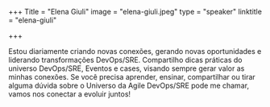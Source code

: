 +++
Title = "Elena Giuli"
image = "elena-giuli.jpeg"
type = "speaker"
linktitle = "elena-giuli"

+++

Estou diariamente criando novas conexões, gerando novas oportunidades e liderando transformações DevOps/SRE.
Compartilho dicas práticas do universo DevOps/SRE, Eventos e cases, visando sempre gerar valor as minhas conexões.
Se você precisa aprender, ensinar, compartilhar ou tirar alguma dúvida sobre o Universo da Agile DevOps/SRE pode me chamar, vamos nos conectar a evoluir juntos!